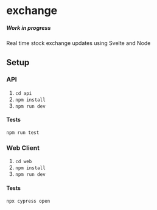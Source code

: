 # exchange

##### Work in progress

Real time stock exchange updates using Svelte and Node

## Setup

### API
1. ``cd api``
2. ``npm install``
3. ``npm run dev``

#### Tests
``npm run test``


### Web Client
1. ``cd web``
2. ``npm install``
3. ``npm run dev``

#### Tests
``npx cypress open``
